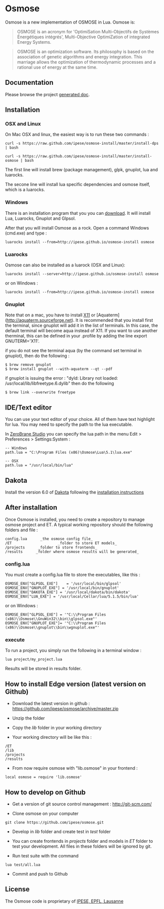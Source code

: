 Osmose
=========
Osmose is a new implementation of OSMOSE in Lua. Osmose is:

> OSMOSE is an acronym for 'OptimiSation Multi-Objectifs de Systèmes Énergétiques intégrés', Multi-Objective OptimiZation of integrated Energy Systems.

> OSMOSE is an optimization software. Its philosophy is based on the association of genetic algorithms and energy integration. This marriage allows the optimization of thermodynamic processes and a rational use of energy at the same time.

## Documentation
Please browse the project [generated doc](http://ipese.github.io/osmose/docs/osmose.html).

## Installation

### OSX and Linux

On Mac OSX and linux, the easiest way is to run these two commands :

	curl -s https://raw.github.com/ipese/osmose-install/master/install-dps | bash

	curl -s https://raw.github.com/ipese/osmose-install/master/install-osmose | bash
	
The first line will install brew (package management), glpk, gnuplot, lua and luarocks.

The secone line will install lua specific dependencies and osmose itself, which is a luarocks.

### Windows

There is an installation program that you you can [download](https://dl.dropboxusercontent.com/u/6739730/osmose/install/Osmose-install-01.exe). It will install Lua, Luarocks, Gnuplot and Glpsol.

After that you will install Osmose as a rock. Open a command Windows (cmd.exe) and type : 

	luarocks install --from=http://ipese.github.io/osmose-install osmose


### Luarocks

Osmose can also be installed as a luarock (OSX and Linux):

	luarocks install --server=http://ipese.github.io/osmose-install osmose

or on Windows :

	luarocks install --from=http://ipese.github.io/osmose-install osmose

### Gnuplot

Note that on a mac, you have to install [X11](http://xquartz.macosforge.org)  or  [Aquaterm] (http://aquaterm.sourceforge.net). It is recommended that you install first the terminal, since gnuplot will add it in the list of terminals. In this case, the default terminal will become aqua instead of X11. If you want to use another therminal, this can be defined in your .profile by adding the line export GNUTERM='X11'.

if you do not see the terminal aqua (by the command set terminal in gnuplot), then do the following :

	$ brew remove gnuplot
	$ brew install gnuplot --with-aquaterm --qt --pdf
	
if gnuplot is issuing the error : "dyld: Library not loaded: /usr/local/lib/libfreetype.6.dylib" then do the following

	$ brew link --overwrite freetype

## IDE/Text editor

You can use your text editor of your choice. All of them have text highlight for lua. You may need to specify the path to the lua executable.

In [ZeroBrane Studio](http://studio.zerobrane.com/) you can specify the lua path in the menu Edit > Preferences > Settings:System :
	
	-- Windows
	path.lua = "C:\Program Files (x86)\Osmose\Lua\5.1\lua.exe"

	-- OSX
	path.lua = "/usr/local/bin/lua"

## Dakota

Install the version 6.0 of [Dakota](http://dakota.sandia.gov/distributions/dakota/6.0/download.html) following the [installation instructions](http://dakota.sandia.gov/distributions/dakota/6.0/install.html)


## After installation

Once Osmose is installed, you need to create a repository to manage osmose project and ET. A typical working repository should the following folders and file :

	config.lua 		_the osmose config file_
	/ET 					_folder to store ET models_
	/projects      _folder to store frontends_
	/results      _folder where osmose results will be generated_

### config.lua

You must create a config.lua file to store the executables, like this :

	OSMOSE_ENV["GLPSOL_EXE"] 	= '/usr/local/bin/glpsol'
	OSMOSE_ENV["GNUPLOT_EXE"] = '/usr/local/bin/gnuplot'
	OSMOSE_ENV["DAKOTA_EXE"] = '/usr/local/dakota/bin/dakota'
	OSMOSE_ENV["LUA_EXE"] = '/usr/local/Cellar/lua/5.1.5/bin/lua'

or on Windows :

	OSMOSE_ENV["GLPSOL_EXE"] = '"C:\\Program Files (x86)\\Osmose\\GnuWin32\\bin\\glpsol.exe"'
	OSMOSE_ENV["GNUPLOT_EXE"]= '"C:\\Program Files (x86)\\Osmose\\gnuplot\\bin\\wgnuplot.exe"'

### execute

To run a project, you simply run the following in a terminal window :

	lua project/my_project.lua

Results will be stored in results folder.


## How to install Edge version (latest version on Github)

* Download the latest version in github : https://github.com/ipese/osmose/archive/master.zip

* Unzip the folder 

* Copy the _lib_ folder in your working directory

* Your working directory will be like this :

```
/ET
/lib
/projects
/results
```

* From now require osmose with "lib.osmose" in your frontend :


```	
local osmose = require 'lib.osmose'
```

## How to develop on Github

* Get a version of git source control management : http://git-scm.com/

* Clone osmose on your computer

```
git clone https://github.com/ipese/osmose.git
```

* Develop in _lib_ folder and create test in _test_ folder

* You can create frontends in _projects_ folder and models in _ET_ folder to test your development. All files in these folders will be ignored by git.

* Run test suite with the  command 

```
lua test/all.lua
```

* Commit and push to Github


## License

The Osmose code is proprietary of [IPESE, EPFL, Lausanne](http://ipese.epfl.ch/)
